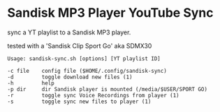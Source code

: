 # Sandisk MP3 Player YouTube Sync

sync a YT playlist to a Sandisk MP3 player.  

tested with a 'Sandisk Clip Sport Go' aka SDMX30 

```
Usage: sandisk-sync.sh [options] [YT playlist ID]

-c file    config file ($HOME/.config/sandisk-sync)
-d         toggle download new files (1)
-h         help
-p dir     dir Sandisk player is mounted (/media/$USER/SPORT GO)
-r         toggle sync Voice Recordings from player (1)
-s         toggle sync new files to player (1)
```
